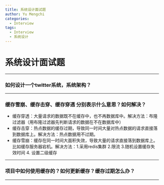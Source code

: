 ```yaml
---
title: 系统设计面试题
author: Yu Mengchi
categories:
  - Interview 
tags:
  - Interview
  - 系统设计
---
```

  
# 系统设计面试题

---

### 如何设计一个twitter系统，系统架构？


---

### 缓存雪崩、缓存击穿、缓存穿透 分别表示什么意思？如何解决？

- 缓存穿透：大量请求的数据既不在缓存中，也不再数据库中。解决方法：布隆过滤器（用布隆过滤器先判断请求的数据在不在数据库中）
- 缓存击穿：热点数据的缓存过期，导致同一时间大量对热点数据的请求直接落到数据库上。解决方法：热点数据用不过期。
- 缓存雪崩：缓存在同一时间大面积失效，导致大量的请求直接落到数据库上。比如缓存服务器宕机。解决方法：1.采用redis集群 2.限流 3.随机设置缓存失效时间 4. 设置二级缓存


---

### 项目中如何使用缓存的？如何更新缓存？缓存过期怎么办？

---


